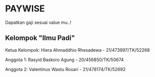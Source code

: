 # PAYWISE

Dapatkan gaji sesuai value mu..!

## Kelompok "Ilmu Padi"

Ketua Kelompok: Hiera Ahmaddhio Rhesadewa - 21/473997/TK/52268

Anggota 1: Rasyid Baskoro Agung - 20/456850/TK/50674

Anggota 2: Valentinus Wastu Rosari - 21/478174/TK/52692
